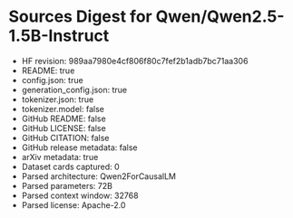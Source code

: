 # Sources Digest for Qwen/Qwen2.5-1.5B-Instruct
- HF revision: 989aa7980e4cf806f80c7fef2b1adb7bc71aa306
- README: true
- config.json: true
- generation_config.json: true
- tokenizer.json: true
- tokenizer.model: false
- GitHub README: false
- GitHub LICENSE: false
- GitHub CITATION: false
- GitHub release metadata: false
- arXiv metadata: true
- Dataset cards captured: 0
- Parsed architecture: Qwen2ForCausalLM
- Parsed parameters: 72B
- Parsed context window: 32768
- Parsed license: Apache-2.0
